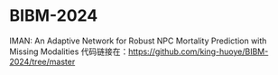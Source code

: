 # BIBM-2024
IMAN: An Adaptive Network for Robust NPC Mortality Prediction with Missing Modalities
代码链接在：https://github.com/king-huoye/BIBM-2024/tree/master
